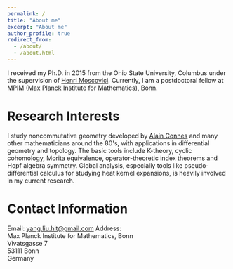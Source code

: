 ```yaml
---
permalink: /
title: "About me"
excerpt: "About me"
author_profile: true
redirect_from: 
  - /about/
  - /about.html
---
```




I received my Ph.D. in 2015 from the Ohio State University, Columbus under the
  supervision of [Henri
  Moscovici](https://www.genealogy.math.ndsu.nodak.edu/id.php?id=11648).
  Currently, I am a  postdoctoral fellow  at MPIM (Max Planck Institute for
  Mathematics), Bonn.

Research Interests
======
I study noncommutative geometry developed by [Alain Connes][conneshp] and many other mathematicians around the 80's, with applications in differential geometry and topology. The basic tools include K-theory, cyclic cohomology, Morita equivalence, operator-theoretic index theorems and Hopf algebra symmetry. 
Global analysis, especially tools like  pseudo-differential calculus for
studying heat kernel expansions, is heavily involved in my current research.

Contact Information
======
Email: yang.liu.hit@gmail.com
Address:  
Max Planck Institute for Mathematics, Bonn  
Vivatsgasse 7  
53111 Bonn  
Germany  

[conneshp]: http://www.alainconnes.org/en/  



